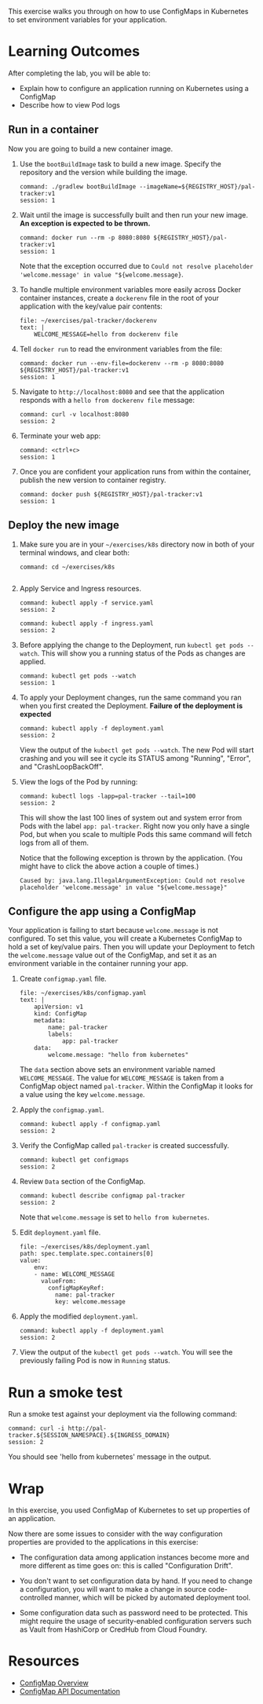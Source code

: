 
This exercise walks you through on
how to use ConfigMaps in Kubernetes to set
environment variables for your application.

# Learning Outcomes

After completing the lab, you will be able to:

- Explain how to configure an application running on 
  Kubernetes using a ConfigMap
- Describe how to view Pod logs

## Run in a container

Now you are going to build a new
container image.

1.  Use the `bootBuildImage` task to build a new image.
    Specify the repository and the version while building the image.

    ```terminal:execute
    command: ./gradlew bootBuildImage --imageName=${REGISTRY_HOST}/pal-tracker:v1
    session: 1
    ```

1.  Wait until the image is successfully built and then
    run your new image.
    **An exception is expected to be thrown.**

    ```terminal:execute
    command: docker run --rm -p 8080:8080 ${REGISTRY_HOST}/pal-tracker:v1
    session: 1
    ```

    Note that the exception occurred due to `Could not resolve placeholder 'welcome.message' in value "${welcome.message}`.

1.  To handle multiple environment variables more easily across Docker
    container instances, create a `dockerenv` file in the root of your
    application with the key/value pair contents:

    ```editor:append-lines-to-file
    file: ~/exercises/pal-tracker/dockerenv
    text: |
        WELCOME_MESSAGE=hello from dockerenv file
    ```

1.  Tell `docker run` to read the environment variables from the file:

    ```terminal:execute
    command: docker run --env-file=dockerenv --rm -p 8080:8080 ${REGISTRY_HOST}/pal-tracker:v1
    session: 1
    ```

1.  Navigate to `http://localhost:8080` and see that the
    application responds with a `hello from dockerenv file` message:

    ```terminal:execute
    command: curl -v localhost:8080
    session: 2
    ```

1.  Terminate your web app:

    ```terminal:execute
    command: <ctrl+c>
    session: 1
    ```

1.  Once you are confident your application runs from within the
    container, publish the new version to container registry.

    ```terminal:execute
    command: docker push ${REGISTRY_HOST}/pal-tracker:v1
    session: 1
    ```

## Deploy the new image

1.  Make sure you are in your `~/exercises/k8s` directory now in
    both of your terminal windows,
    and clear both:

    ```terminal:execute-all
    command: cd ~/exercises/k8s
    ```

    ```terminal:clear-all
    ```

1.  Apply Service and Ingress resources.

    ```terminal:execute
    command: kubectl apply -f service.yaml
    session: 2
    ```

    ```terminal:execute
    command: kubectl apply -f ingress.yaml
    session: 2
    ```

1.  Before applying the change to the Deployment, run
    `kubectl get pods --watch`.
    This will show you a running status of the Pods as changes are
    applied.

    ```terminal:execute
    command: kubectl get pods --watch
    session: 1
    ```

1.  To apply your Deployment changes, run the same command you ran when
    you first created the Deployment. 
    **Failure of the deployment is expected**

    ```terminal:execute
    command: kubectl apply -f deployment.yaml
    session: 2
    ```

    View the output of the `kubectl get pods --watch`.
    The new Pod will start crashing and you will see it cycle its
    STATUS among "Running", "Error", and "CrashLoopBackOff".

1.  View the logs of the Pod by running:

    ```terminal:execute
    command: kubectl logs -lapp=pal-tracker --tail=100
    session: 2
    ```

    This will show the last 100 lines of system out and system error
    from Pods with the label `app: pal-tracker`.
    Right now you only have a single Pod, but when you scale to multiple
    Pods this same command will fetch logs from all of them.

    Notice that the following exception is thrown by the application.
    (You might have to click the above action a couple of times.)

    ```
    Caused by: java.lang.IllegalArgumentException: Could not resolve placeholder 'welcome.message' in value "${welcome.message}"
    ```

## Configure the app using a ConfigMap

Your application is failing to start because `welcome.message` is not
configured.
To set this value, you will create a Kubernetes ConfigMap to hold a set
of key/value pairs.
Then you will update your Deployment to fetch the `welcome.message`
value out of the ConfigMap, and set it as an environment variable in
the container running your app.

1.  Create `configmap.yaml` file.

    ```editor:append-lines-to-file
    file: ~/exercises/k8s/configmap.yaml
    text: |
        apiVersion: v1
        kind: ConfigMap
        metadata:
            name: pal-tracker
            labels:
                app: pal-tracker
        data:
            welcome.message: "hello from kubernetes"
    ```

    The `data` section above sets an environment variable named
    `WELCOME_MESSAGE`.
    The value for `WELCOME_MESSAGE` is taken from a ConfigMap object
    named `pal-tracker`.
    Within the ConfigMap it looks for a value using the key
    `welcome.message`.

1.  Apply the `configmap.yaml`.

    ```terminal:execute
    command: kubectl apply -f configmap.yaml
    session: 2
    ```

1.  Verify the ConfigMap called `pal-tracker` is created successfully.

    ```terminal:execute
    command: kubectl get configmaps
    session: 2
    ```

1.  Review `Data` section of the ConfigMap.

    ```terminal:execute
    command: kubectl describe configmap pal-tracker
    session: 2
    ```

    Note that `welcome.message` is set to `hello from kubernetes`.

1.  Edit `deployment.yaml` file.

    ```editor:insert-value-into-yaml
    file: ~/exercises/k8s/deployment.yaml
    path: spec.template.spec.containers[0]
    value: 
        env:
        - name: WELCOME_MESSAGE
          valueFrom:
            configMapKeyRef:
              name: pal-tracker
              key: welcome.message
    ```    

1.  Apply the modified `deployment.yaml`.

    ```terminal:execute
    command: kubectl apply -f deployment.yaml
    session: 2
    ```

1.  View the output of the `kubectl get pods --watch`.
    You will see the previously failing Pod is now in `Running` status.

# Run a smoke test

Run a smoke test against your deployment via the following command:

```terminal:execute
command: curl -i http://pal-tracker.${SESSION_NAMESPACE}.${INGRESS_DOMAIN}
session: 2
```

You should see 'hello from kubernetes' message in the output.

# Wrap

In this exercise, you used ConfigMap of Kubernetes to set up
properties of an application.

Now there are some issues to consider with the way configuration
properties are provided to the applications in this exercise:

-   The configuration data among application instances 
    become more and more different as time goes on: this
    is called "Configuration Drift".

-   You don't want to set configuration data by hand.
    If you need to change a configuration, you will want
    to make a change in source code-controlled manner,
    which will be picked by automated deployment tool.

-   Some configuration data such as password need to be
    protected.  This might require the usage of 
    security-enabled configuration servers such as
    Vault from HashiCorp or CredHub from Cloud Foundry.

# Resources

- [ConfigMap Overview](https://kubernetes.io/docs/tasks/configure-pod-container/configure-pod-configmap/)
- [ConfigMap API Documentation](https://kubernetes.io/docs/reference/generated/kubernetes-api/v1.19/#configmap-v1-core)

